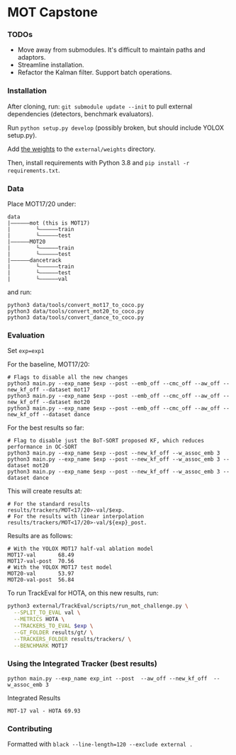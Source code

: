 # MOT Capstone

### TODOs

- Move away from submodules. It's difficult to maintain paths and adaptors.
- Streamline installation.
- Refactor the Kalman filter. Support batch operations.

### Installation

After cloning, run:
`git submodule update --init` to pull external dependencies (detectors, benchmark evaluators).

Run `python setup.py develop` (possibly broken, but should include YOLOX setup.py).

Add [the weights](https://drive.google.com/file/d/1iqhM-6V_r1FpOlOzrdP_Ejshgk0DxOob/view) to the `external/weights` directory.

Then, install requirements with Python 3.8 and `pip install -r requirements.txt`.

### Data

Place MOT17/20 under:

```
data
|——————mot (this is MOT17)
|        └——————train
|        └——————test
|——————MOT20
|        └——————train
|        └——————test
|——————dancetrack
|        └——————train
|        └——————test
|        └——————val
```

and run:

```
python3 data/tools/convert_mot17_to_coco.py
python3 data/tools/convert_mot20_to_coco.py
python3 data/tools/convert_dance_to_coco.py
```

### Evaluation

Set `exp=exp1`

For the baseline, MOT17/20:

```
# Flags to disable all the new changes
python3 main.py --exp_name $exp --post --emb_off --cmc_off --aw_off --new_kf_off --dataset mot17
python3 main.py --exp_name $exp --post --emb_off --cmc_off --aw_off --new_kf_off --dataset mot20
python3 main.py --exp_name $exp --post --emb_off --cmc_off --aw_off --new_kf_off --dataset dance
```

For the best results so far:

```
# Flag to disable just the BoT-SORT proposed KF, which reduces performance in OC-SORT
python3 main.py --exp_name $exp --post --new_kf_off --w_assoc_emb 3
python3 main.py --exp_name $exp --post --new_kf_off --w_assoc_emb 3 --dataset mot20
python3 main.py --exp_name $exp --post --new_kf_off --w_assoc_emb 3 --dataset dance
```

This will create results at:

```
# For the standard results
results/trackers/MOT<17/20>-val/$exp.
# For the results with linear interpolation
results/trackers/MOT<17/20>-val/${exp}_post.
```

Results are as follows:

```
# With the YOLOX MOT17 half-val ablation model
MOT17-val       68.49
MOT17-val-post  70.56
# With the YOLOX MOT17 test model
MOT20-val       53.97
MOT20-val-post  56.84
```

To run TrackEval for HOTA, on this new results, run:

```bash
python3 external/TrackEval/scripts/run_mot_challenge.py \
  --SPLIT_TO_EVAL val \
  --METRICS HOTA \
  --TRACKERS_TO_EVAL $exp \
  --GT_FOLDER results/gt/ \
  --TRACKERS_FOLDER results/trackers/ \
  --BENCHMARK MOT17
```

### Using the Integrated Tracker (best results)

```
python main.py --exp_name exp_int --post  --aw_off --new_kf_off  --w_assoc_emb 3
```

Integrated Results

```
MOT-17 val - HOTA 69.93
```

### Contributing

Formatted with `black --line-length=120 --exclude external .`

